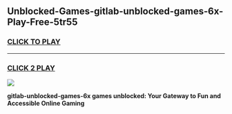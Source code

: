 
## Unblocked-Games-gitlab-unblocked-games-6x-Play-Free-5tr55
<h3>
<a href="https://premium76.site?title=gitlab-unblocked-games-6x&ref=21A">CLICK TO PLAY</a></h3>
<hr>

<h3>
<a href="https://premium76.site?title=gitlab-unblocked-games-6x&ref=21A">CLICK 2 PLAY</a>
  
</h3>

<a href="https://premium76.site?title=gitlab-unblocked-games-6x&ref=21A"><img src="https://clearcache.store/games.png"></a>


**gitlab-unblocked-games-6x games unblocked: Your Gateway to Fun and Accessible Online Gaming**
